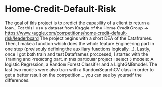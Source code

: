 # Home-Credit-Default-Risk
The goal of this project is to predict the capability of a client to return a loan..
Fot this I use a dataset from Kaggle of the Home Credit Group -> https://www.kaggle.com/competitions/home-credit-default-risk/leaderboard
The project begins with a short DEA of the Dataframes. Then, I make a function which does the whole feature Engineering part
in one step (previsouly defining the auxiliary functions logically....). Lastly, once I got both train and test Dataframes proccesed, I
started with the Training and Predicting part. In this particular project I select 3 models: A logistic Regression, a Random Forest Classifier
and a LightGMBmodel. The last two models were also train with a RandomSearchCV class in order to get a better result on the competition... you 
can see by yourself the differences. 

